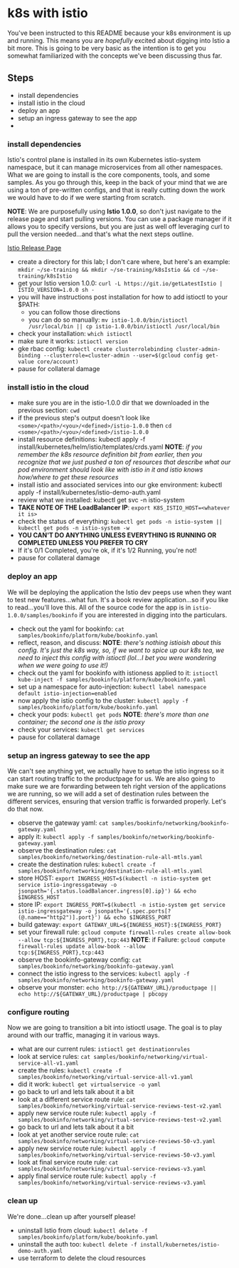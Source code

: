 # k8s with istio
You've been instructed to this README because your k8s environment is up and running. This means you are _hopefully_ excited about digging into Istio a bit more. This is going to be very basic as the intention is to get you somewhat familiarized with the concepts we've been discussing thus far.

## Steps
- install dependencies
- install istio in the cloud
- deploy an app
- setup an ingress gateway to see the app
-

### install dependencies
Istio's control plane is installed in its own Kubernetes istio-system namespace, but it can manage microservices from all other namespaces. What we are going to install is the core components, tools, and some samples. As you go through this, keep in the back of your mind that we are using a ton of pre-written configs, and that is really cutting down the work we would have to do if we were starting from scratch.

**NOTE**: We are purposefully using **Istio 1.0.0**, so don't just navigate to the release page and start pulling versions. You can use a package manager if it allows you to specify versions, but you are just as well off leveraging curl to pull the version needed...and that's what the next steps outline.

[Istio Release Page](https://github.com/istio/istio/releases)
 - create a directory for this lab; I don't care where, but here's an example: ```mkdir ~/se-training && mkdir ~/se-training/k8sIstio && cd ~/se-training/k8sIstio```
 - get your Istio version 1.0.0: ```curl -L https://git.io/getLatestIstio | ISTIO_VERSION=1.0.0 sh -```
 - you will have instructions post installation for how to add istioctl to your $PATH:
   - you can follow those directions
   - you can do so manually: ```mv istio-1.0.0/bin/istioctl /usr/local/bin || cp istio-1.0.0/bin/istioctl /usr/local/bin```
 - check your installation: ```which istioctl```
 - make sure it works: ```istioctl version```
 - gke rbac config: ```kubectl create clusterrolebinding cluster-admin-binding --clusterrole=cluster-admin --user=$(gcloud config get-value core/account)```
 - pause for collateral damage

### install istio in the cloud
 - make sure you are in the istio-1.0.0 dir that we downloaded in the previous section: ```cwd```
 - if the previous step's output doesn't look like ```<some>/<path>/<you>/<defined>/istio-1.0.0``` then ```cd <some>/<path>/<you>/<defined>/istio-1.0.0```
 - install resource definitions: kubectl apply -f install/kubernetes/helm/istio/templates/crds.yaml **NOTE**: _if you remember the k8s resource definition bit from earlier, then you recognize that we just pushed a ton of resources that describe what our pod environment should look like with istio in it and istio knows how/where to get these resources_
 - install istio and associated services into our gke environment: kubectl apply -f install/kubernetes/istio-demo-auth.yaml
 - review what we installed: kubectl get svc -n istio-system
 - **TAKE NOTE OF THE LoadBalancer IP**: ```export K8S_ISTIO_HOST=<whatever it is>```
 - check the status of everything: ```kubectl get pods -n istio-system || kubectl get pods -n istio-system -w```
 - **YOU CAN'T DO ANYTHING UNLESS EVERYTHING IS RUNNING OR COMPLETED UNLESS YOU PREFER TO CRY**
 - If it's 0/1 Completed, you're ok, if it's 1/2 Running, you're not!
 - pause for collateral damage

### deploy an app
We will be deploying the application the Istio dev peeps use when they want to test new features...what fun. It's a book review application...so if you like to read...you'll love this. All of the source code for the app is in ```istio-1.0.0/samples/bookinfo``` if you are interested in digging into the particulars.
 - check out the yaml for bookinfo: ```cat samples/bookinfo/platform/kube/bookinfo.yaml```
 - reflect, reason, and discuss: **NOTE**: _there's nothing istioish about this config. It's just the k8s way, so, if we want to spice up our k8s tea, we need to inject this config with istioctl (lol...I bet you were wondering when we were going to use it!)_
 - check out the yaml for bookinfo with istioness applied to it: ```istioctl kube-inject -f samples/bookinfo/platform/kube/bookinfo.yaml```
 - set up a namespace for auto-injection: ```kubectl label namespace default istio-injection=enabled```
 - now apply the istio config to the cluster: ```kubectl apply -f samples/bookinfo/platform/kube/bookinfo.yaml```
 - check your pods: ```kubectl get pods``` **NOTE**: _there's more than one container; the second one is the istio proxy_
 - check your services: ```kubectl get services```
 - pause for collateral damage

### setup an ingress gateway to see the app
We can't see anything yet, we actually have to setup the istio ingress so it can start routing traffic to the productpage for us. We are also going to make sure we are forwarding between teh right version of the applications we are running, so we will add a set of destination rules between the different services, ensuring that version traffic is forwarded properly. Let's do that now.
 - observe the gateway yaml: ```cat samples/bookinfo/networking/bookinfo-gateway.yaml```
 - apply it: ```kubectl apply -f samples/bookinfo/networking/bookinfo-gateway.yaml```
 - observe the destination rules: ```cat samples/bookinfo/networking/destination-rule-all-mtls.yaml```
 - create the destination rules: ```kubectl create -f samples/bookinfo/networking/destination-rule-all-mtls.yaml```
 - store HOST: ```export INGRESS_HOST=$(kubectl -n istio-system get service istio-ingressgateway -o jsonpath='{.status.loadBalancer.ingress[0].ip}') && echo $INGRESS_HOST```
 - store IP: ```export INGRESS_PORT=$(kubectl -n istio-system get service istio-ingressgateway -o jsonpath='{.spec.ports[?(@.name=="http2")].port}') && echo $INGRESS_PORT```
 - build gateway: ```export GATEWAY_URL=${INGRESS_HOST}:${INGRESS_PORT}```
 - set your firewall rule: ```gcloud compute firewall-rules create allow-book --allow tcp:${INGRESS_PORT},tcp:443``` **NOTE**: if Failure: ```gcloud compute firewall-rules update allow-book --allow tcp:${INGRESS_PORT},tcp:443```
 - observe the bookinfo-gateway config: ```cat samples/bookinfo/networking/bookinfo-gateway.yaml```
 - connect the istio ingress to the services: ```kubectl apply -f samples/bookinfo/networking/bookinfo-gateway.yaml```
 - observe your monster: ```echo http://${GATEWAY_URL}/productpage || echo http://${GATEWAY_URL}/productpage | pbcopy```

### configure routing
Now we are going to transition a bit into istioctl usage. The goal is to play around with our traffic, managing it in various ways.
 - what are our current rules: ```istioctl get destinationrules```
 - look at service rules: ```cat samples/bookinfo/networking/virtual-service-all-v1.yaml```
 - create the rules: ```kubectl create -f samples/bookinfo/networking/virtual-service-all-v1.yaml```
 - did it work: ```kubectl get virtualservice -o yaml```
 - go back to url and lets talk about it a bit
 - look at a different service route rule: ```cat samples/bookinfo/networking/virtual-service-reviews-test-v2.yaml```
 - apply new service route rule: ```kubectl apply -f samples/bookinfo/networking/virtual-service-reviews-test-v2.yaml```
 - go back to url and lets talk about it a bit
 - look at yet another service route rule: ```cat samples/bookinfo/networking/virtual-service-reviews-50-v3.yaml```
 - apply new service route rule: ```kubectl apply -f samples/bookinfo/networking/virtual-service-reviews-50-v3.yaml```
 - look at final service route rule: ```cat samples/bookinfo/networking/virtual-service-reviews-v3.yaml```
 - apply final service route rule: ```kubectl apply -f samples/bookinfo/networking/virtual-service-reviews-v3.yaml```

### clean up
We're done...clean up after yourself please!
 - uninstall Istio from cloud: ```kubectl delete -f samples/bookinfo/platform/kube/bookinfo.yaml```
 - uninstall the auth too: ```kubectl delete -f install/kubernetes/istio-demo-auth.yaml```
 - use terraform to delete the cloud resources
